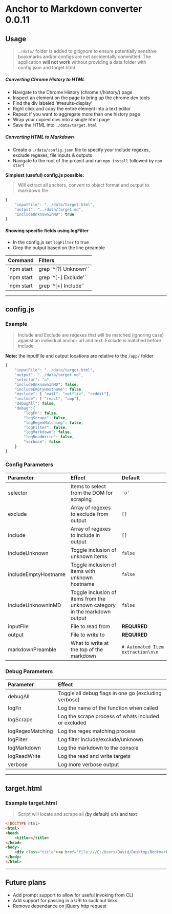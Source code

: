 # Anchor to Markdown converter 0.0.11

## Usage

> `./data/` folder is added to gitignore to ensure potentially sensitive bookmarks and/or configs are not accidentally committed. The application **will not work** without providing a data folder with config.json and target.html

##### Converting Chrome History to HTML

* Navigate to the Chrome History (chrome://history/) page
* Inspect an element on the page to bring up the chrome dev tools
* Find the div labeled '#results-display'
* Right click and copy the entire element into a text editor
* Repeat if you want to aggregate more than one history page
* Wrap your copied divs into a single html page
* Save the HTML into `./data/target.html`

##### Converting HTML to Markdown

* Create a `./data/config.json` file to specify your include regexes, exclude regexes, file inputs & outputs
* Navigate to the root of the project and run `npm install` followed by `npm start`

**Simplest (useful) config.js possible:**

> Will extract all anchors, convert to object format and output to markdown file

```javascript
{
    "inputFile": "../data/target.html",
    "output": "../data/target.md",
    "includeUnknownInMD": true
}
```

#### Showing specific fields using **logFilter**

* In the config.js set `logFilter` to true
* Grep the output based on the line preamble

Command | Filters
:--- | :---
`npm start | grep '^\[?\] Unknown'` |`[?] Unknown`
`npm start | grep '^\[\-\] Exclude'` |`[-] Exclude`
`npm start | grep '^\[+\] Include'` |`[+] Include`

--- 

## config.js

### Example

> Include and Exclude are regexes that will be matched (ignoring case) against an individual anchor url and text. Exclude is matched before include

**Note:** the inputFile and output locations are relative to the `/app/` folder

```javascript
{
    "inputFile": "../data/target.html",
    "output": "../data/target.md",
    "selector": "a",
    "includeUnknownInMD": false,
    "includeEmptyHostname": false,
    "exclude": [ "mail", "netflix", "reddit"],
    "include": [ "react", "uwp"],
    "debugAll": false,
    "debug":{
        "logFn": false,
        "logScrape": false,
        "logRegexMatching": false,
        "logFilter": false,
        "logMarkdown": false,
        "logReadWrite": false,
        "verbose": false
    }
}
```

### Config Parameters

Parameter | Effect | Default
:--- | :--- | :---
selector | Items to select from the DOM for scraping | `'a'`
exclude | Array of regexes to exclude from output | `[]`
include | Array of regexes to include in output | `[]`
includeUnknown | Toggle inclusion of unknown items | `false`
includeEmptyHostname | Toggle inclusion of items with unknown hostname | `false`
includeUnknownInMD | Toggle inclusion of items from the unknown category in the markdown output | `false`
inputFile | File to read from | **REQUIRED**
output | File to write to | **REQUIRED**
markdownPreamble | What to write at the top of the markdown | `# Automated Item extraction\n\n`


### Debug Parameters

Parameter | Effect
:--- | :---
debugAll | Toggle all debug flags in one go (excluding verbose)
logFn | Log the name of the function when called
logScrape | Log the scrape process of whats included or excluded
logRegexMatching | Log the regex matching process
logFilter | Log filter include/exclude/unknown
logMarkdown | Log the markdown to the console
logReadWrite | Log the read and write targets
verbose | Log more verbose output

---

## target.html

### Example target.html

> Script will locate and scrape all <a> (by default) urls and text

```html
<!DOCTYPE html>
<html>
<head>
    <title></title>
</head>
<body>
    <div class="title"><a href="file:///C:/Users/David/Desktop/Bookmarks.html" id="id-0" target="_top" title="file:///C:/Users/David/Desktop/Bookmarks.html" focus-type="title" tabindex="0">file:///C:/Users/David/Desktop/Bookmarks.html</a></div>
</body>
</html>
```

---

## Future plans

* Add prompt support to allow for useful invoking from CLI
* Add support for passing in a URI to suck out links
* Remove dependance on jQuery http request